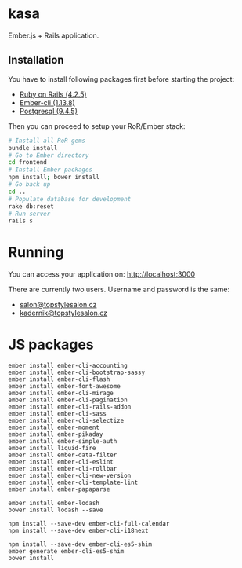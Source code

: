 # kasa

Ember.js + Rails application.

## Installation

You have to install following packages first before starting the project:

- [Ruby on Rails (4.2.5)](http://rubyonrails.org/download/)
- [Ember-cli (1.13.8)](http://www.ember-cli.com/)
- [Postgresql (9.4.5)](http://www.postgresql.org/download/)

Then you can proceed to setup your RoR/Ember stack:

```sh
# Install all RoR gems
bundle install
# Go to Ember directory
cd frontend
# Install Ember packages
npm install; bower install
# Go back up
cd ..
# Populate database for development
rake db:reset
# Run server
rails s
```

# Running

You can access your application on: [http://localhost:3000](http://localhost:3000)

There are currently two users. Username and password is the same:

- salon@topstylesalon.cz
- kadernik@topstylesalon.cz

# JS packages
```
ember install ember-cli-accounting
ember install ember-cli-bootstrap-sassy
ember install ember-cli-flash
ember install ember-font-awesome
ember install ember-cli-mirage
ember install ember-cli-pagination
ember install ember-cli-rails-addon
ember install ember-cli-sass
ember install ember-cli-selectize
ember install ember-moment
ember install ember-pikaday
ember install ember-simple-auth
ember install liquid-fire
ember install ember-data-filter
ember install ember-cli-eslint
ember install ember-cli-rollbar
ember install ember-cli-new-version
ember install ember-cli-template-lint
ember install ember-papaparse

ember install ember-lodash
bower install lodash --save

npm install --save-dev ember-cli-full-calendar
npm install --save-dev ember-cli-i18next

npm install --save-dev ember-cli-es5-shim
ember generate ember-cli-es5-shim
bower install
```

